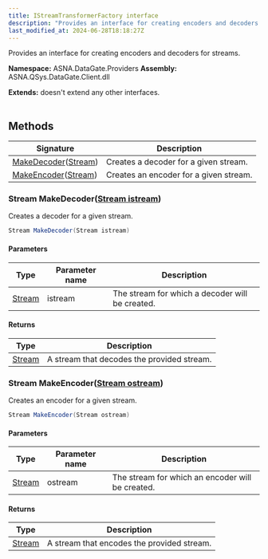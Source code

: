 ```yaml
---
title: IStreamTransformerFactory interface
description: "Provides an interface for creating encoders and decoders for streams. "
last_modified_at: 2024-06-28T18:18:27Z
---
```


Provides an interface for creating encoders and decoders for streams.

**Namespace:** ASNA.DataGate.Providers
**Assembly:** ASNA.QSys.DataGate.Client.dll

**Extends:** doesn't extend any other interfaces.
<br>
<br>

## Methods

| Signature | Description |
| --- | --- |
| [MakeDecoder](#stream-makedecoderstream-istream)([Stream](https://learn.microsoft.com/en-us/dotnet/api/system.io.stream?view=net-8.0)) | Creates a decoder for a given stream.
| [MakeEncoder](#stream-makeencoderstream-ostream)([Stream](https://learn.microsoft.com/en-us/dotnet/api/system.io.stream?view=net-8.0)) | Creates an encoder for a given stream.

### Stream MakeDecoder([Stream istream](https://learn.microsoft.com/en-us/dotnet/api/system.io.stream?view=net-8.0))

Creates a decoder for a given stream.

```cs
Stream MakeDecoder(Stream istream)
```

#### Parameters

| Type | Parameter name | Description
| --- | --- | ---
| [Stream](https://learn.microsoft.com/en-us/dotnet/api/system.io.stream?view=net-8.0) | istream | The stream for which a decoder will be created.

#### Returns

| Type | Description
| --- | ---
| [Stream](https://learn.microsoft.com/en-us/dotnet/api/system.io.stream?view=net-8.0) | A stream that decodes the provided stream.

### Stream MakeEncoder([Stream ostream](https://learn.microsoft.com/en-us/dotnet/api/system.io.stream?view=net-8.0))

Creates an encoder for a given stream.

```cs
Stream MakeEncoder(Stream ostream)
```

#### Parameters

| Type | Parameter name | Description
| --- | --- | ---
| [Stream](https://learn.microsoft.com/en-us/dotnet/api/system.io.stream?view=net-8.0) | ostream | The stream for which an encoder will be created.

#### Returns

| Type | Description
| --- | ---
| [Stream](https://learn.microsoft.com/en-us/dotnet/api/system.io.stream?view=net-8.0) | A stream that encodes the provided stream.
